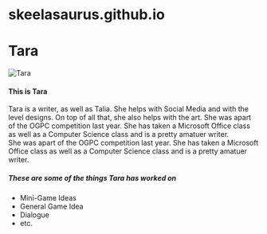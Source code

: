 # skeelasaurus.github.io

<!-- Eden -->
<html>
  <head>
    <h1> Tara </h1>
  </head>
  <body>
    <img src="Tara.PNG" alt="Tara">
    <h4> This is Tara </h4>
    <p> Tara is a writer, as well as Talia. She helps with Social Media and with the level designs. On top of all that, she also helps with the art. She was apart of the OGPC competition last year. She has taken a Microsoft Office class as well as a Computer Science class and is a pretty amatuer writer.
      <br>
      She was apart of the OGPC competition last year. She has taken a Microsoft Office class as well as a Computer Science class and is a pretty amatuer writer. </p>
    <h5> These are some of the things Tara has worked on </h5>
    <ul>
      <li> Mini-Game Ideas </li>
      <li> General Game Idea </li>
      <li> Dialogue </li>
      <li> etc. </li>
    </ul>
    <link rel="stylesheet" href="style.css">
  </body>
</html>
